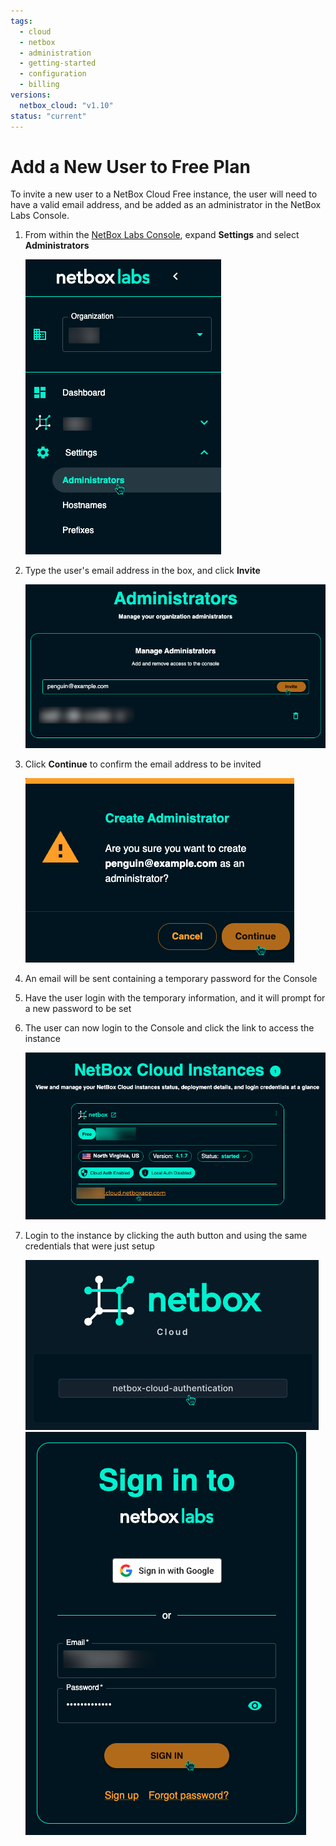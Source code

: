 ```yaml
---
tags:
  - cloud
  - netbox
  - administration
  - getting-started
  - configuration
  - billing
versions:
  netbox_cloud: "v1.10"
status: "current"
---
```


# Add a New User to Free Plan

To invite a new user to a NetBox Cloud Free instance, the user will need to have a valid email address, and be added as an administrator in the NetBox Labs Console.

1. From within the [NetBox Labs Console](https://console.netboxlabs.com), expand **Settings** and select **Administrators**

    ![netbox console admin nav](../images/console/console_administrators_nav.png)

2. Type the user's email address in the box, and click **Invite**

    ![netbox console admin invite](../images/console/console_administrators_invite.png)

3. Click **Continue** to confirm the email address to be invited

    ![netbox console admin invite confirm](../images/console/console_administrators_invite_confirm.png)

4. An email will be sent containing a temporary password for the Console

5. Have the user login with the temporary information, and it will prompt for a new password to be set

6. The user can now login to the Console and click the link to access the instance

    ![netbox console click instance link](../images/console/console_click_instance_link.png)

7. Login to the instance by clicking the auth button and using the same credentials that were just setup

    ![netbox console auth button](../images/console/instance_click_login.png)
    ![netbox console login](../images/console/instance_login.png)